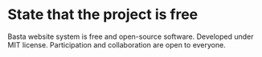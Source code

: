 # State that the project is free 
Basta website system is free and open-source software. Developed under MIT license. Participation and collaboration are open to everyone.
